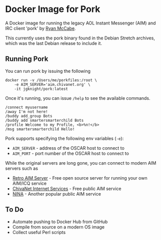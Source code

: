 # Docker Image for Pork
A Docker image for running the legacy AOL Instant Messenger (AIM) and IRC client 'pork' by [Ryan McCabe](http://dev.ojnk.org).

This currently uses the pork binary found in the Debian Stretch archives, which was the last Debian release to include it.

## Running Pork
You can run pork by issuing the following

    docker run -v /Users/me/porkfiles:/root \
        -e AIM_SERVER='aim.chivanet.org' \
        -it jgknight/pork:latest

Once it's running, you can issue `/help` to see the available commands.

    /connect myusername
    /away I'm not here!
    /buddy add_group Bots
    /buddy add smartersmarterchild Bots
    /profile Welcome to my Profile, <b>%n!</b>
    /msg smartersmarterchild Hello!

Pork supports specifying the following env variables (`-e`):
* `AIM_SERVER` - address of the OSCAR host to connect to
* `AIM_PORT` - port number of the OSCAR host to connect to

While the original servers are long gone, you can connect to modern AIM servers such as
 * [Retro AIM Server](https://github.com/mk6i/retro-aim-server) - Free open source server for running your own AIM/ICQ service
 * [ChivaNet Internet Services](https://aim.chivanet.org) - Free public AIM service
 * [NINA](https://nina.chat) - Another popular public AIM service


## To Do
 * Automate pushing to Docker Hub from GitHub
 * Compile from source on a modern OS image
 * Collect useful Perl scripts
